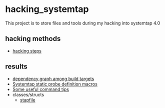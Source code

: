 # hacking_systemtap
This project is to store files and tools during my hacking into systemtap 4.0

## hacking methods
* [hacking steps](https://github.com/cjh2cjh/hacking_systemtap/wiki/Hacking-steps)

## results
* [dependency graph among build targets](https://github.com/cjh2cjh/hacking_systemtap/wiki/dependency-graph-among-build-targets)
* [Systemtap static probe definition macros](https://github.com/cjh2cjh/hacking_systemtap/wiki/Systemtap-static-probe-definition-macros)
* [Some useful command tips](https://github.com/cjh2cjh/hacking_systemtap/wiki/Some-useful-command-tips)
* classes/structs
  * [stapfile](https://github.com/cjh2cjh/hacking_systemtap/wiki/Probe(struct)#stapfile)
